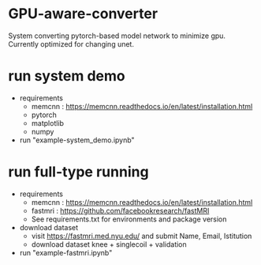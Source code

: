 # GPU-aware-converter
System converting pytorch-based model network to minimize gpu.  
Currently optimized for changing unet.


# run system demo
 - requirements
   - memcnn : https://memcnn.readthedocs.io/en/latest/installation.html
   - pytorch
   - matplotlib
   - numpy
 - run "example-system_demo.ipynb"
 
# run full-type running
 - requirements
   - memcnn : https://memcnn.readthedocs.io/en/latest/installation.html 
   - fastmri : https://github.com/facebookresearch/fastMRI
   - See requirements.txt for environments and package version
 - download dataset
   - visit https://fastmri.med.nyu.edu/ and submit Name, Email, Istitution
   - download dataset knee + singlecoil + validation
 - run "example-fastmri.ipynb"

